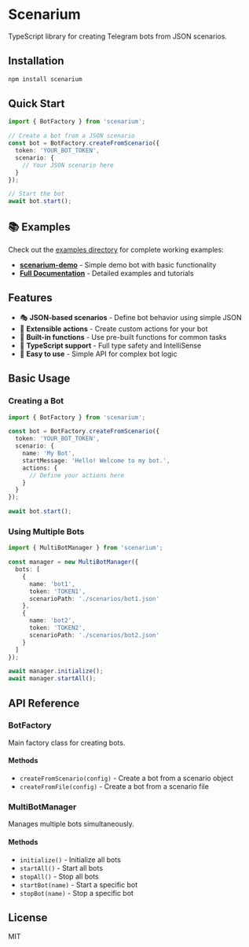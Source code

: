 # Scenarium

TypeScript library for creating Telegram bots from JSON scenarios.

## Installation

```bash
npm install scenarium
```

## Quick Start

```typescript
import { BotFactory } from 'scenarium';

// Create a bot from a JSON scenario
const bot = BotFactory.createFromScenario({
  token: 'YOUR_BOT_TOKEN',
  scenario: {
    // Your JSON scenario here
  }
});

// Start the bot
await bot.start();
```

## 📚 Examples

Check out the [examples directory](./examples/) for complete working examples:

- **[scenarium-demo](./examples/scenarium-demo/)** - Simple demo bot with basic functionality
- **[Full Documentation](./examples/README.md)** - Detailed examples and tutorials

## Features

- 🎭 **JSON-based scenarios** - Define bot behavior using simple JSON
- 🔧 **Extensible actions** - Create custom actions for your bot
- 📝 **Built-in functions** - Use pre-built functions for common tasks
- 🎯 **TypeScript support** - Full type safety and IntelliSense
- 🚀 **Easy to use** - Simple API for complex bot logic

## Basic Usage

### Creating a Bot

```typescript
import { BotFactory } from 'scenarium';

const bot = BotFactory.createFromScenario({
  token: 'YOUR_BOT_TOKEN',
  scenario: {
    name: 'My Bot',
    startMessage: 'Hello! Welcome to my bot.',
    actions: {
      // Define your actions here
    }
  }
});

await bot.start();
```

### Using Multiple Bots

```typescript
import { MultiBotManager } from 'scenarium';

const manager = new MultiBotManager({
  bots: [
    {
      name: 'bot1',
      token: 'TOKEN1',
      scenarioPath: './scenarios/bot1.json'
    },
    {
      name: 'bot2', 
      token: 'TOKEN2',
      scenarioPath: './scenarios/bot2.json'
    }
  ]
});

await manager.initialize();
await manager.startAll();
```

## API Reference

### BotFactory

Main factory class for creating bots.

#### Methods

- `createFromScenario(config)` - Create a bot from a scenario object
- `createFromFile(config)` - Create a bot from a scenario file

### MultiBotManager

Manages multiple bots simultaneously.

#### Methods

- `initialize()` - Initialize all bots
- `startAll()` - Start all bots
- `stopAll()` - Stop all bots
- `startBot(name)` - Start a specific bot
- `stopBot(name)` - Stop a specific bot

## License

MIT
